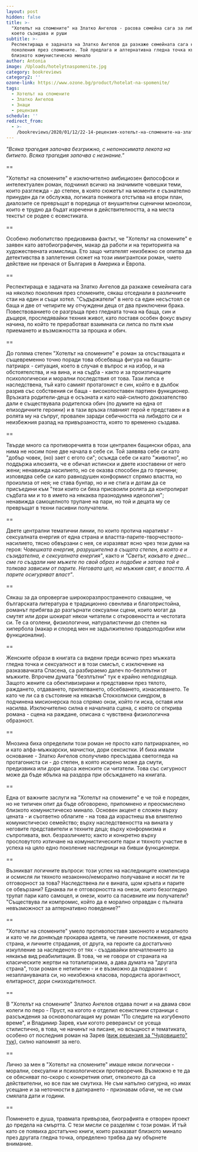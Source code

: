 ```yaml
---
layout: post
hidden: false
title: >-
  "Хотелът на спомените" на Златко Ангелов - расова семейна сага за либидото,
  което съзидава и руши
subtitle: >-
  Респектираща е задачата на Златко Ангелов да разкаже семейната сага на няколко
  поколения през спомените. Той предлага и алтернативна гледна точка към
  близкото комунистическо минало
author: Antonia
image: /Uploads/hotelytnaspomenite.jpg
category: bookreviews
category2: ''
ozone-link: https://www.ozone.bg/product/hotelat-na-spomenite/
tags:
  - Хотелът на спомените
  - Златко Ангелов
  - Знаци
  - рецензия
schedule: ''
redirect_from:
  - >-
    /bookreviews/2020/01/12/22-14-рецензия-хотелът-на-спомените-на-златко-ангелов-расов-роман-за-либидото-което-съзидава-и-руши
---
```

_"Всяка трагедия започва безгрижно, с непоносимата лекота на битието. Всяка трагедия започва с незнание."_

\==

"Хотелът на спомените" е изключително амбициозен философски и интелектуален роман, подчинил всичко на значимите човешки теми, които разглежда - до степен, в която сюжетът на моменти е съзнателно принуден да ги обслужва, логиката понякога отстъпва на втори план, диалозите се превръщат в поредица от внушителни сценични монолози, които е трудно да бъдат изречени в действителността, а на места текстът се родее с есеистиката. 

\==

Особено любопитство предизвиква фактът, че "Хотелът на спомените" е заявен като автобиографичен, макар да работи и на територията на художествената измислица. Ето защо читателят неизбежно се опитва да детективства в заплетения сюжет на този имигрантски роман, чието действие ни пренася от България в Америка и Европа. 

\==

Респектираща е задачата на Златко Ангелов да разкаже семейната сага на няколко поколения през спомените, сякаш отседнали в различните стаи на един и същи хотел. "Съдържатели" в него са един несъстоял се баща и две от четирите му отчуждени деца от два приключени брака. Повествованието се разгръща през гледната точка на баща, син и дъщеря, проследявайки техния живот, като поставя особен фокус върху начина, по който те преработват взаимната си липса по пътя към приемането и възможността за прошка и обич. 

\==

До голяма степен "Хотелът на спомените" е роман за отсъстващата и същевременно точно поради това обсебваща фигура на бащата-патриарх - ситуация, което в случая е въпрос и на избор, и на обстоятелства, и на вина, и на съдба - както и за произтичащите психологически и морални последствия от това. Тази липса е наследствена, тъй като самият протагонист е син, който е в дълбок разрив със собствения си баща - високопоставен партиен функционер. Връзката родители-деца е осъзната и като най-силното доказателство дали е съществувала родителска обич (по думите на една от епизодичните героини) и в тази връзка главният герой е представен и в ролята му на съпруг, провален заради себичността на либидото си и неизбежния разпад на привързаността, която то временно създава. 

\==

Твърде много са противоречията в този централен бащински образ, ала нима не носим поне две начала в себе си. Той заявява себе си като "добър човек, (но) зает с егото си"; осъжда себе си като "животно", но поддържа илюзията, че е обичал истински и двете изоставени от него жени; ненавижда насилието, но се оказва способен да го причини; изповядва себе си като равнодушен конформист спрямо властта, но произлиза от нея; не става бунтар, но и не стига и дотам да се присъедини към "тези които си бяха присвоили ролята да контролират съдбата ми и то в името на някаква празнодумна идеология"; ненавижда самоцелното трупане на пари, но той и децата му се превръщат в техни пасивни получатели.  

\==

Двете централни тематични линии, по които протича наративът - сексуалната енергия от една страна и властта-парите-творчеството-насилието, тясно обвързани с нея, се изразяват ясно чрез тези думи на героя: _Човешката енергия, разрушителна в същата степен, в която е и съзидателна, е сексуалната енергия"_, както и _"Светът, какъвто е днес... сме го създали ние мъжете по свой образ и подобие и затова той е толкова зависим от парите. Неговата цел, на мъжкия свят, е властта. А парите осигуряват власт"_. 

\==

Сякаш за да опровергае широкоразпространеното схващане, че българската литература е традиционно свенлива и благопристойна, романът прибягва до разгърнати сексуални сцени, които могат да смутят или дори шокират някои читатели с откровеността и честотата си. Те са оголени, физиологични, натуралистични до степен на хипербола (макар и според мен не задължително правдоподобни или функционални). 

\==

Женските образи в книгата са видени преди всичко през мъжката гледна точка и сексуалност и в този смисъл, с изключение на разказвачката Спасена, са разбираемо далеч по-безплътни от мъжките. Впрочем думата "безплътни" тук е крайно неподходяща. Защото жените са обективизирани и представени през тялото, раждането, отдаването, прилепването, обсебването, изнасилването. Те като че ли са в състояние на някакъв Стокхолмски синдром, в подчинена мисионерска поза спрямо онзи, който ги иска, оставя или насилва. Изключително силна е началната сцена, с която се открива романа - сцена на раждане, описана с чувствена физиологична образност. 

\==

Мнозина биха определили този роман не просто като патриархален, но и като алфа-мъжкарски, мачистки, дори сексистки. И биха имали основание - Златко Ангелов сполучливо пресъздава светогледа на протагониста си - до степен, в която искрено може да смути, предизвика или дори ядоса женските си читатели. Това със сигурност може да бъде ябълка на раздора при обсъждането на книгата.

\==

Една от важните заслуги на "Хотелът на спомените" е че той е пореден, но не типичен опит да бъде обговорено, припомнено и преосмислено близкото комунистическо минало. Основен акцент е сложен върху цената - и съответно облагите - на това да израстнеш във влиятелно комунистическо семейство; върху наследствеността на вината у неговите представители и техните деца; върху конформизма и съпротивата, вкл. безразличието; както и конкретно върху прословутото изтичане на комунистическите пари и тяхното участие в успеха на цяло едно поколение наследници на бивши функционери. 

\==

Възникват логичните въпроси: този успех на наследниците компенсира и осмисля ли тяхното незаконно/неморално получаване и носят ли те отговорност за това? Наследствена ли е вината, щом кръвта и парите се обвързани? Еднаква ли е отговорността на онези, които безогледно трупат пари като самоцел, и онези, които са пасивните им получатели? "Съществува ли компромис, който да е морално оправдан с пълната невъзможност за алтернативно поведение?"

\==

"Хотелът на спомените" умело противопоставя законното и моралното и като че ли донякъде прокарва идеята, че личните постижения, от една страна, и личните страдания, от друга, на героите са достатъчно изкупление за наследеното от тях - създавайки впечатлението за някакъв вид реабилитация. В това, че не говори от страната на класическите жертви на тоталитаризма, а дава думата на "другата страна", този роман е нетипичен - и е възможно да подразни с незаплануваната си, но неизбежна класова, породиста арогантност, елитарност, дори снизходителност. 

\==

В "Хотелът на спомените" Златко Ангелов отдава почит и на двама свои колеги по перо - Пруст, на когото е отделил есеистични страници с разсъждения за основополагащия му роман "По следите на изгубеното време", и Владимир Зарев, към когото реверансът се усеща стилистично, в това, че начинът на писане, но всъщност и тематиката, особено от последния роман на Зарев ([виж рецензия за "Чудовището" тук](https://literaturnirazgovori.com/bookreviews/2019/05/26/13-09-%D1%80%D0%B5%D1%86%D0%B5%D0%BD%D0%B7%D0%B8%D1%8F-%D1%87%D1%83%D0%B4%D0%BE%D0%B2%D0%B8%D1%89%D0%B5%D1%82%D0%BE-%D0%B2%D0%BB%D0%B0%D0%B4%D0%B8%D0%BC%D0%B8%D1%80-%D0%B7%D0%B0%D1%80%D0%B5%D0%B2.html)), силно напомнят за него. 

\==

Лично за мен в "Хотелът на спомените" имаше някои логически - морални, сексуални и психологически противоречия. Възможно е те да се обясняват по-скоро с конкретния опит, отколкото да са действителни, но все пак ме смутиха. Не съм напълно сигурна, но имах усещане и за неточности в датирането - признавам обаче, че не съм смялата дати и години.

\==

Помненето е душа, травмата привързва, биографията е отворен проект до предела на смъртта. С тези мисли се разделям с този роман. И тъй като се появиха достатъчно книги, които разказват близкото минало през другата гледна точка, определено трябва да му обърнете внимание.
